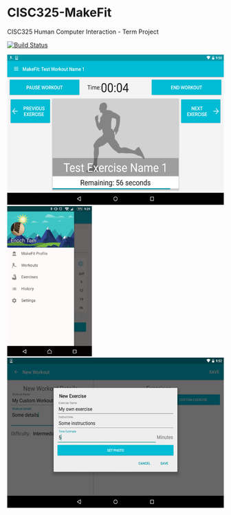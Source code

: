 # CISC325-MakeFit

CISC325 Human Computer Interaction - Term Project

[![Build Status](https://travis-ci.org/etenoch/CISC325-MakeFit.svg)](https://travis-ci.org/etenoch/CISC325-MakeFit)

<img height="350px" src="https://raw.githubusercontent.com/etenoch/CISC325-MakeFit/master/screenshots/scr3.png">
<img height="350px" src="https://raw.githubusercontent.com/etenoch/CISC325-MakeFit/master/screenshots/scr4.png">

<img height="350px" src="https://raw.githubusercontent.com/etenoch/CISC325-MakeFit/master/screenshots/scr2.png">
